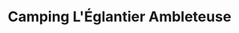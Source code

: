 ---
title: "Camping L'Églantier Ambleteuse"
url: /ambleteuse/camping-leglantier-ambleteuse/
shop: shop
---